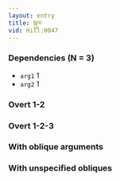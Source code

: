 ```yaml
---
layout: entry
title: སྐུལ་
vid: Hill:0047
---
```

### Dependencies (N = 3)
* `arg1` 1
* `arg2` 1


### Overt 1-2


### Overt 1-2-3


### With oblique arguments


### With unspecified obliques
